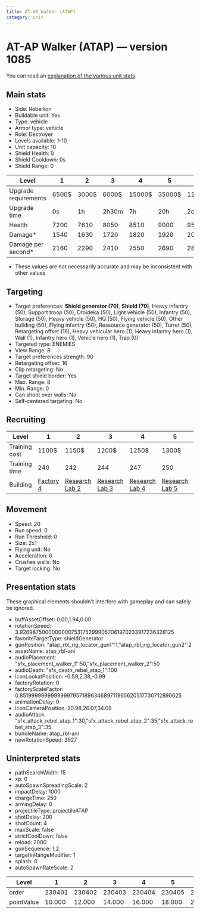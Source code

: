 ```yaml
---
title: AT-AP Walker (ATAP)
category: unit
---
```


# AT-AP Walker (ATAP) — version 1085

You can read an [explanation  of the various unit stats](unitexplained.md).

## Main stats

  * Side: Rebellion
  * Buildable unit: Yes
  * Type: vehicle
  * Armor type: vehicle
  * Role: Destroyer
  * Levels available: 1-10
  * Unit capacity: 10
  * Shield Health: 0
  * Shield Cooldown: 0s
  * Shield Range: 0

|Level               |1    |2    |3    |4     |5     |6      |7      |8      |9       |10      |
|--------------------|-----|-----|-----|------|------|-------|-------|-------|--------|--------|
|Upgrade requirements|6500$|3000$|6000$|15000$|35000$|115000$|200000$|385000$|1250000$|2250000$|
|Upgrade time        |0s   |1h   |2h30m|7h    |20h   |2d12h  |4d     |6d     |1w1d    |1w5d    |
|Health              |7200 |7610 |8050 |8510  |9000  |9530   |10090  |10680  |11320   |12000   |
|Damage*             |1540 |1630 |1720 |1820  |1920  |2040   |2160   |2280   |2420    |2570    |
|Damage per second*  |2160 |2290 |2410 |2550  |2690  |2860   |3030   |3200   |3400    |3610    |

* These values are not necessarily accurate and may be inconsistent with other values

## Targeting

  * Target preferences: **Shield generator (70)**, **Shield (70)**, Heavy infantry (50), Support troop (50), Droideka (50), Light vehicle (50), Infantry (50), Storage (50), Heavy vehicle (50), HQ (50), Flying vehicle (50), Other building (50), Flying infantry (50), Ressource generator (50), Turret (50), Retargeting offset (16), Heavy vehicular hero (1), Heavy infantry hero (1), Wall (1), Infantry hero (1), Vehicle hero (1), Trap (0)
  * Targeted type: ENEMIES
  * View Range: 8
  * Target preferences strength: 90
  * Retargeting offset: 16
  * Clip retargeting: No
  * Target shield border: Yes
  * Max. Range: 8
  * Min. Range: 0
  * Can shoot over walls: No
  * Self-centered targeting: No

## Recruiting

|Level        |1                             |2                                     |3                                     |4                                     |5                                     |6                                     |7                                     |8                                     |9                                     |10                                     |
|-------------|------------------------------|--------------------------------------|--------------------------------------|--------------------------------------|--------------------------------------|--------------------------------------|--------------------------------------|--------------------------------------|--------------------------------------|---------------------------------------|
|Training cost|1100$                         |1150$                                 |1200$                                 |1250$                                 |1300$                                 |1500$                                 |1700$                                 |2000$                                 |2100$                                 |2300$                                  |
|Training time|240                           |242                                   |244                                   |247                                   |250                                   |260                                   |270                                   |280                                   |290                                   |300                                    |
|Building     |[Factory 4](rebelFactory.html)|[Research Lab 2](rebelOffenseLab.html)|[Research Lab 3](rebelOffenseLab.html)|[Research Lab 4](rebelOffenseLab.html)|[Research Lab 5](rebelOffenseLab.html)|[Research Lab 6](rebelOffenseLab.html)|[Research Lab 7](rebelOffenseLab.html)|[Research Lab 8](rebelOffenseLab.html)|[Research Lab 9](rebelOffenseLab.html)|[Research Lab 10](rebelOffenseLab.html)|

## Movement

  * Speed: 20
  * Run speed: 0
  * Run Threshold: 0
  * Size: 2x1
  * Flying unit: No
  * Acceleration: 0
  * Crushes walls: No
  * Target locking: No

## Presentation stats

These graphical elements shouldn't interfere with gameplay and can safely be ignored.

  * buffAssetOffset: 0.00,1.94,0.00
  * rotationSpeed: 3.92698750000000007531752999057061970233917236328125
  * favoriteTargetType: shieldGenerator
  * gunPosition: "atap_rbl_rig_locator_gun1":1,"atap_rbl_rig_locator_gun2":2
  * assetName: atap_rbl-ani
  * audioPlacement: "sfx_placement_walker_1":50,"sfx_placement_walker_2":50
  * audioDeath: "sfx_death_rebel_atap_1":100
  * iconLookatPosition: -0.59,2.38,-0.99
  * factoryRotation: 0
  * factoryScaleFactor: 0.85199999999999997957189634689711965620517730712890625
  * animationDelay: 0
  * iconCameraPosition: 20.98,26.07,34.08
  * audioAttack: "sfx_attack_rebel_atap_1":30,"sfx_attack_rebel_atap_2":35,"sfx_attack_rebel_atap_3":35
  * bundleName: atap_rbl-ani
  * newRotationSpeed: 3927

## Uninterpreted stats

  * pathSearchWidth: 15
  * xp: 0
  * autoSpawnSpreadingScale: 2
  * impactDelay: 1000
  * chargeTime: 250
  * armingDelay: 0
  * projectileType: projectileATAP
  * shotDelay: 200
  * shotCount: 4
  * maxScale: false
  * strictCoolDown: false
  * reload: 2000
  * gunSequence: 1,2
  * targetInRangeModifier: 1
  * splash: 0
  * autoSpawnRateScale: 2

|Level     |1     |2     |3     |4     |5     |6     |7     |8     |9     |10    |
|----------|------|------|------|------|------|------|------|------|------|------|
|order     |230401|230402|230403|230404|230405|230406|230407|230408|230409|230410|
|pointValue|10.000|12.000|14.000|16.000|18.000|20.000|22.000|24.000|26.000|30.000|

